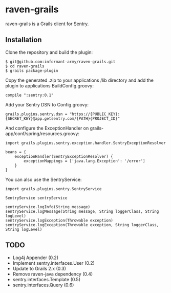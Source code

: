 raven-grails
============

raven-grails is a Grails client for Sentry. 

Installation
------------

Clone the repository and build the plugin:

    $ git@github.com:informant-army/raven-grails.git
    $ cd raven-grails
    $ grails package-plugin

Copy the generated .zip to your applications /lib directory and add the plugin to applications BuildConfig.groovy:

    compile ":sentry:0.1"

Add your Sentry DSN to Config.groovy:

    grails.plugins.sentry.dsn = "https://{PUBLIC_KEY}:{SECRET_KEY}@app.getsentry.com/{PATH}{PROJECT_ID}"

And configure the ExceptionHandler on grails-app/conf/spring/resources.groovy:

    import grails.plugins.sentry.exception.handler.SentryExceptionResolver

    beans = {
        exceptionHandler(SentryExceptionResolver) {
            exceptionMappings = ['java.lang.Exception': '/error']
        }
    }

You can also use the SentryService:

    import grails.plugins.sentry.SentryService

    SentryService sentryService

    sentryService.logInfo(String message)
    sentryService.logMessage(String message, String loggerClass, String logLevel)
    sentryService.logException(Throwable exception)
    sentryService.logException(Throwable exception, String loggerClass, String logLevel)

TODO
----

* Log4j Appender (0.2)
* Implement sentry.interfaces.User (0.2)
* Update to Grails 2.x (0.3)
* Remove raven-java dependency (0.4)
* sentry.interfaces.Template (0.5)
* sentry.interfaces.Query (0.6)
